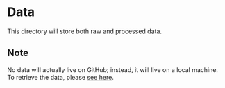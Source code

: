 # Data

This directory will store both raw and processed data. 

## Note

No data will actually live on GitHub; instead, it will live on a local machine. To retrieve the data, please [see here](../src/data/).
